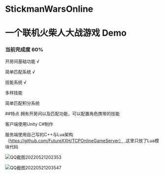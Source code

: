 # StickmanWarsOnline
# 一个联机火柴人大战游戏 Demo

### 当前完成度 60%

开房间基础功能 √

简单匹配系统 √

技能系统 √

多样技能     

简单匹配积分系统 



##特点
拥有开房间以及匹配功能，可以配置角色携带的技能


客户端使用Unity C#制作

服务端使用自己写的C++与Lua架构（https://github.com/FutureXXH/TCPOnlineGameServer）  ,这里只放了Lua模块代码


![QQ截图20220521202353](https://user-images.githubusercontent.com/60800578/169651424-62225c61-614d-4734-9311-5b57f9d9afbf.png)



![QQ截图20220521203547](https://user-images.githubusercontent.com/60800578/169651755-d19429c9-8961-440c-ba1b-36503e94507b.png)
